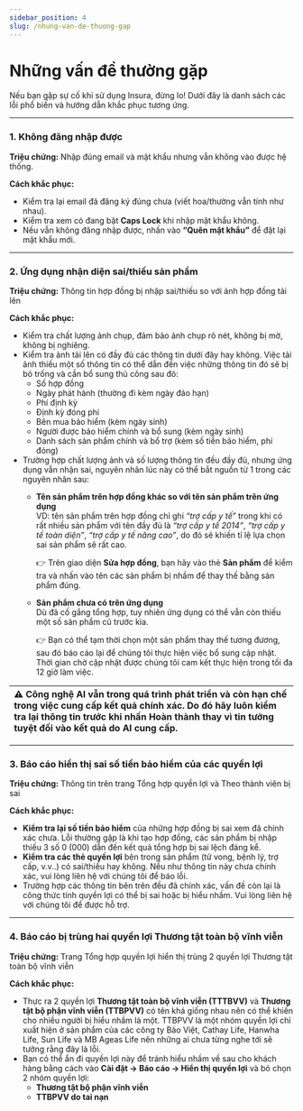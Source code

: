 ```yaml
---
sidebar_position: 4
slug: /nhung-van-de-thuong-gap
---
```


# Những vấn đề thường gặp

Nếu bạn gặp sự cố khi sử dụng Insura, đừng lo\! Dưới đây là danh sách các lỗi phổ biến và hướng dẫn khắc phục tương ứng.

---

### **1. Không đăng nhập được**

**Triệu chứng:** Nhập đúng email và mật khẩu nhưng vẫn không vào được hệ thống.

**Cách khắc phục:**
* Kiểm tra lại email đã đăng ký đúng chưa (viết hoa/thường vẫn tính như nhau).
* Kiểm tra xem có đang bật **Caps Lock** khi nhập mật khẩu không.
* Nếu vẫn không đăng nhập được, nhấn vào **“Quên mật khẩu”** để đặt lại mật khẩu mới.

---

### **2. Ứng dụng nhận diện sai/thiếu sản phẩm**

**Triệu chứng:** Thông tin hợp đồng bị nhập sai/thiếu so với ảnh hợp đồng tải lên

**Cách khắc phục:**
* Kiểm tra chất lượng ảnh chụp, đảm bảo ảnh chụp rõ nét, không bị mờ, không bị nghiêng.
* Kiểm tra ảnh tải lên có đầy đủ các thông tin dưới đây hay không. Việc tải ảnh thiếu một số thông tin có thể dẫn đến việc những thông tin đó sẽ bị bỏ trống và cần bổ sung thủ công sau đó:
  * Số hợp đồng  
  * Ngày phát hành (thường đi kèm ngày đáo hạn)  
  * Phí định kỳ  
  * Định kỳ đóng phí  
  * Bên mua bảo hiểm (kèm ngày sinh)  
  * Người được bảo hiểm chính và bổ sung (kèm ngày sinh)  
  * Danh sách sản phẩm chính và bổ trợ (kèm số tiền bảo hiểm, phí đóng)
* Trường hợp chất lượng ảnh và số lượng thông tin đều đầy đủ, nhưng ứng dụng vẫn nhận sai, nguyên nhân lúc này có thể bắt nguồn từ 1 trong các nguyên nhân sau:
  * **Tên sản phẩm trên hợp đồng khác so với tên sản phẩm trên ứng dụng**  
    VD: tên sản phẩm trên hợp đồng chỉ ghi *“trợ cấp y tế”* trong khi có rất nhiều sản phẩm với tên đầy đủ là *“trợ cấp y tế 2014”*, *“trợ cấp y tế toàn diện”*, *“trợ cấp y tế nâng cao”*, do đó sẽ khiến tỉ lệ lựa chọn sai sản phẩm sẽ rất cao.

    👉 Trên giao diện **Sửa hợp đồng**, bạn hãy vào thẻ **Sản phẩm** để kiểm tra và nhấn vào tên các sản phẩm bị nhầm để thay thế bằng sản phẩm đúng.
  * **Sản phẩm chưa có trên ứng dụng**  
    Dù đã cố gắng tổng hợp, tuy nhiên ứng dụng có thể vẫn còn thiếu một số sản phẩm cũ trước kia.

    👉 Bạn có thể tạm thời chọn một sản phẩm thay thế tương đương, sau đó báo cáo lại để chúng tôi thực hiện việc bổ sung cập nhật. Thời gian chờ cập nhật được chúng tôi cam kết thực hiện trong tối đa 12 giờ làm việc.

| ⚠️ Công nghệ AI vẫn trong quá trình phát triển và còn hạn chế trong việc cung cấp kết quả chính xác. Do đó hãy luôn kiểm tra lại thông tin trước khi nhấn Hoàn thành thay vì tin tưởng tuyệt đối vào kết quả do AI cung cấp. |
| :---- |

---

### **3. Báo cáo hiển thị sai số tiền bảo hiểm của các quyền lợi**

**Triệu chứng:** Thông tin trên trang Tổng hợp quyền lợi và Theo thành viên bị sai

**Cách khắc phục:**
* **Kiểm tra lại số tiền bảo hiểm** của những hợp đồng bị sai xem đã chính xác chưa. Lỗi thường gặp là khi tạo hợp đồng, các sản phẩm bị nhập thiếu 3 số 0 (000) dẫn đến kết quả tổng hợp bị sai lệch đáng kể.
* **Kiểm tra các thẻ quyền lợi** bên trong sản phẩm (tử vong, bệnh lý, trợ cấp, v.v..) có sai/thiếu hay không. Nếu như thông tin này chưa chính xác, vui lòng liên hệ với chúng tôi để báo lỗi.
* Trường hợp các thông tin bên trên đều đã chính xác, vấn đề còn lại là công thức tính quyền lợi có thể bị sai hoặc bị hiểu nhầm. Vui lòng liên hệ với chúng tôi để được hỗ trợ.

---

### **4. Báo cáo bị trùng hai quyền lợi Thương tật toàn bộ vĩnh viễn**

**Triệu chứng:** Trang Tổng hợp quyền lợi hiển thị trùng 2 quyền lợi Thương tật toàn bộ vĩnh viễn

**Cách khắc phục:**
* Thực ra 2 quyền lợi **Thương tật toàn bộ vĩnh viễn (TTTBVV)** và **Thương tật bộ phận vĩnh viễn (TTBPVV)** có tên khá giống nhau nên có thể khiến cho nhiều người bị hiểu nhầm là một. TTBPVV là một nhóm quyền lợi chỉ xuất hiện ở sản phẩm của các công ty Bảo Việt, Cathay Life, Hanwha Life, Sun Life và MB Ageas Life nên những ai chưa từng nghe tới sẽ tưởng rằng đây là lỗi.  
* Bạn có thể ẩn đi quyền lợi này để tránh hiểu nhầm về sau cho khách hàng bằng cách vào **Cài đặt → Báo cáo → Hiển thị quyền lợi** và bỏ chọn 2 nhóm quyền lợi:  
  * **Thương tật bộ phận vĩnh viễn**  
  * **TTBPVV do tai nạn**